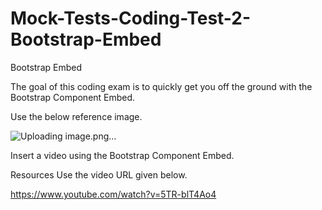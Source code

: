 # Mock-Tests-Coding-Test-2-Bootstrap-Embed

Bootstrap Embed

The goal of this coding exam is to quickly get you off the ground with the Bootstrap Component Embed.

Use the below reference image.

![Uploading image.png…]()

Insert a video using the Bootstrap Component Embed.

Resources
Use the video URL given below.

https://www.youtube.com/watch?v=5TR-blT4Ao4
